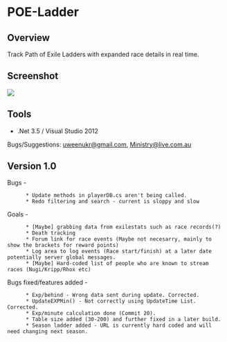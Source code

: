 POE-Ladder
==========

Overview
--------
Track Path of Exile Ladders with expanded race details in real time.

Screenshot
----------
[![](http://i.imgur.com/ltOXV8V.png)](http://i.imgur.com/ltOXV8V.png)


Tools
-----
* .Net 3.5 / Visual Studio 2012

Bugs/Suggestions: 
uweenukr@gmail.com, 
Ministry@live.com.au


Version 1.0
-----------
Bugs -

          * Update methods in playerDB.cs aren't being called.
          * Redo filtering and search - current is sloppy and slow

Goals -

          * [Maybe] grabbing data from exilestats such as race records(?)
          * Death tracking
          * Forum link for race events (Maybe not necesarry, mainly to show the brackets for reward points)
          * Log area to log events (Race start/finish) at a later date potentially server global messages.
          * [Maybe] Hard-coded list of people who are known to stream races (Nugi/Kripp/Rhox etc)

Bugs fixed/features added - 

          * Exp/behind - Wrong data sent during update. Corrected.
          * UpdateEXPMin() - Not correctly using UpdateTime List. Corrected.
          * Exp/minute calculation done (Commit 20).
          * Table size added (30-200) and further fixed in a later build.
          * Season ladder added - URL is currently hard coded and will need changing next season.
